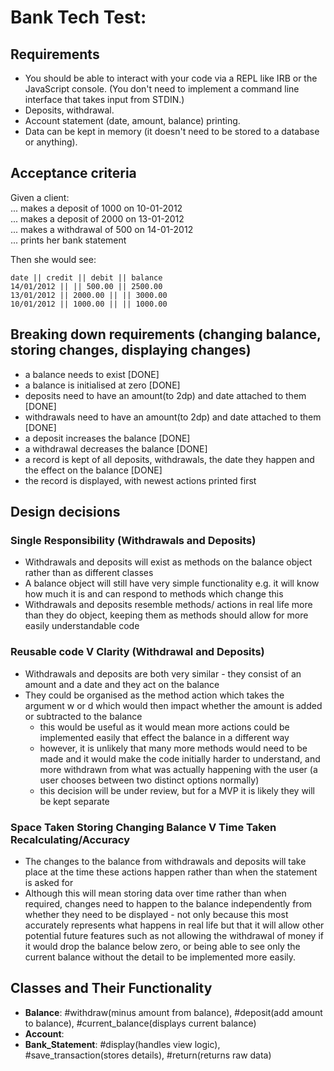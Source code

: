 
# Bank Tech Test:

## Requirements
- You should be able to interact with your code via a REPL like IRB or the JavaScript console. (You don't need to implement a command line interface that takes input from STDIN.)
- Deposits, withdrawal.
- Account statement (date, amount, balance) printing.
- Data can be kept in memory (it doesn't need to be stored to a database or anything).

## Acceptance criteria
Given a client:  
... makes a deposit of 1000 on 10-01-2012  
... makes a deposit of 2000 on 13-01-2012  
... makes a withdrawal of 500 on 14-01-2012  
... prints her bank statement  

Then she would see:
```
date || credit || debit || balance
14/01/2012 || || 500.00 || 2500.00
13/01/2012 || 2000.00 || || 3000.00
10/01/2012 || 1000.00 || || 1000.00
```
## Breaking down requirements (changing balance, storing changes, displaying changes)
- a balance needs to exist [DONE]
- a balance is initialised at zero [DONE]
- deposits need to have an amount(to 2dp) and date attached to them [DONE]
- withdrawals need to have an amount(to 2dp) and date attached to them [DONE]
- a deposit increases the balance [DONE]
- a withdrawal decreases the balance [DONE]
- a record is kept of all deposits, withdrawals, the date they happen and the effect on the balance [DONE]
- the record is displayed, with newest actions printed first

## Design decisions

### Single Responsibility (Withdrawals and Deposits)
- Withdrawals and deposits will exist as methods on the balance object rather than as different classes
- A balance object will still have very simple functionality e.g. it will know how much it is and can respond to methods which change this
- Withdrawals and deposits resemble methods/ actions in real life more than they do object, keeping them as methods should allow for more easily understandable code

### Reusable code V Clarity (Withdrawal and Deposits)
- Withdrawals and deposits are both very similar - they consist of an amount and a date and they act on the balance
- They could be organised as the method action which takes the argument w or d which would then impact whether the amount is added or subtracted to the balance
  - this would be useful as it would mean more actions could be implemented easily that effect the balance in a different way
  - however, it is unlikely that many more methods would need to be made and it would make the code initially harder to understand, and more withdrawn from what was actually happening with the user (a user chooses between two distinct options normally)
  - this decision will be under review, but for a MVP it is likely they will be kept separate

### Space Taken Storing Changing Balance V Time Taken Recalculating/Accuracy
- The changes to the balance from withdrawals and deposits will take place at the time these actions happen rather than when the statement is asked for
- Although this will mean storing data over time rather than when required, changes need to happen to the balance independently from whether they need to be displayed - not only because this most accurately represents what happens in real life but that it will allow other potential future features such as not allowing the withdrawal of money if it would drop the balance below zero, or being able to see only the current balance without the detail to be implemented more easily.

## Classes and Their Functionality
- **Balance**: #withdraw(minus amount from balance), #deposit(add amount to balance), #current_balance(displays current balance)
- **Account**:
- **Bank_Statement**: #display(handles view logic), #save_transaction(stores details), #return(returns raw data)
